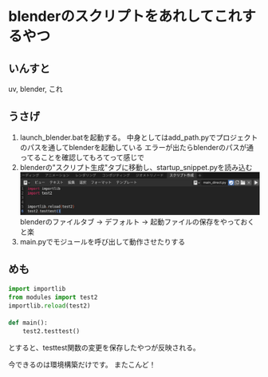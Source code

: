 # blenderのスクリプトをあれしてこれするやつ

## いんすと
uv, blender, これ

## うさげ
1. launch_blender.batを起動する。
   中身としてはadd_path.pyでプロジェクトのパスを通してblenderを起動している
   エラーが出たらblenderのパスが通ってることを確認してもろてって感じで
2. blenderの"スクリプト生成"タブに移動し、startup_snippet.pyを読み込む
   ![alt text](description/image.png)
   blenderのファイルタブ -> デフォルト -> 起動ファイルの保存をやっておくと楽
3. main.pyでモジュールを呼び出して動作させたりする
   

## めも
```python
import importlib
from modules import test2
importlib.reload(test2)

def main():
    test2.testtest()
```
とすると、testtest関数の変更を保存したやつが反映される。

今できるのは環境構築だけです。
またこんど！